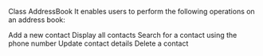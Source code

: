 
Class AddressBook 
It enables users to perform the following operations on an address book:

Add a new contact
Display all contacts
Search for a contact using the phone number
Update contact details
Delete a contact
 
